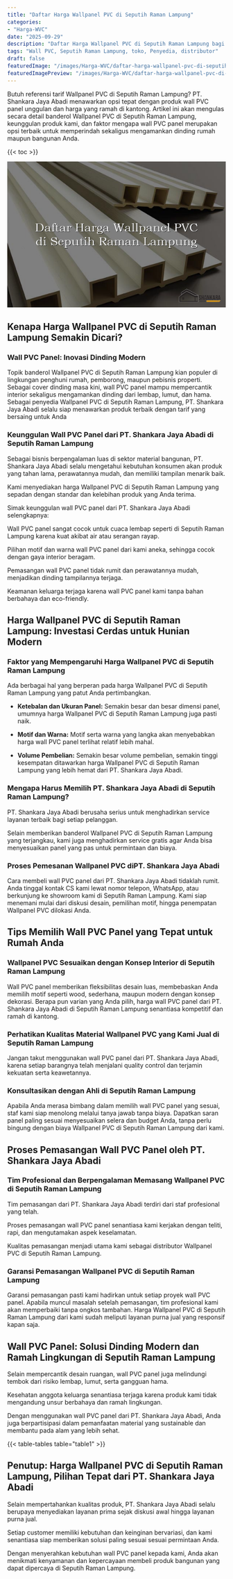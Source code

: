 ```yaml
---
title: "Daftar Harga Wallpanel PVC di Seputih Raman Lampung"
categories:
- "Harga-WVC"
date: "2025-09-29"
description: "Daftar Harga Wallpanel PVC di Seputih Raman Lampung bagi tempat tinggal, kantor, dan ritel. Panel berkualitas, beragam motif, variasi warna elegan, dengan servis instalasi oleh tim berpengalaman dan garansi resmi!|Layanan penyediaan Wallpanel PVC di Seputih Raman Lampung bagi kebutuhan hunian, office, atau gerai, dengan panel terbaik dan pemasangan oleh teknisi ahli serta garansi resmi.|Solusi Wallpanel PVC di Seputih Raman Lampung yang terpercaya bagi rumah, kantor, dan toko, bersama panel terbaik dan penempatan dikerjakan oleh teknisi berpengalaman serta garansi resmi.|Penyediaan Wallpanel PVC di Seputih Raman Lampung bagi rumah, office, dan toko, beserta panel unggulan dan penempatan dikerjakan oleh tenaga ahli profesional, disertai beserta kepastian resmi.}"
tags: "Wall PVC, Seputih Raman Lampung, toko, Penyedia, distributor"
draft: false
featuredImage: "/images/Harga-WVC/daftar-harga-wallpanel-pvc-di-seputih-raman-lampung.png"
featuredImagePreview: "/images/Harga-WVC/daftar-harga-wallpanel-pvc-di-seputih-raman-lampung.png"
---
```


Butuh referensi tarif Wallpanel PVC di Seputih Raman Lampung? PT. Shankara Jaya Abadi menawarkan opsi tepat dengan produk wall PVC panel unggulan dan harga yang ramah di kantong. Artikel ini akan mengulas secara detail banderol Wallpanel PVC di Seputih Raman Lampung, keunggulan produk kami, dan faktor mengapa wall PVC panel merupakan opsi terbaik untuk memperindah sekaligus mengamankan dinding rumah maupun bangunan Anda.

{{< toc >}}

![Daftar Harga Wallpanel PVC di Seputih Raman Lampung](/images/Harga-WVC/Daftar-Harga-Wallpanel-PVC-di-Seputih-Raman-Lampung.png)

## Kenapa Harga Wallpanel PVC di Seputih Raman Lampung Semakin Dicari?

### Wall PVC Panel: Inovasi Dinding Modern

Topik banderol Wallpanel PVC di Seputih Raman Lampung kian populer di lingkungan penghuni rumah, pemborong, maupun pebisnis properti. Sebagai cover dinding masa kini, wall PVC panel mampu mempercantik interior sekaligus mengamankan dinding dari lembap, lumut, dan hama. Sebagai penyedia Wallpanel PVC di Seputih Raman Lampung, PT. Shankara Jaya Abadi selalu siap menawarkan produk terbaik dengan tarif yang bersaing untuk Anda

### Keunggulan Wall PVC Panel dari PT. Shankara Jaya Abadi di Seputih Raman Lampung

Sebagai bisnis berpengalaman luas di sektor material bangunan, PT. Shankara Jaya Abadi selalu mengetahui kebutuhan konsumen akan produk yang tahan lama, perawatannya mudah, dan memiliki tampilan menarik baik.

Kami menyediakan harga Wallpanel PVC di Seputih Raman Lampung yang sepadan dengan standar dan kelebihan produk yang Anda terima.

Simak keunggulan wall PVC panel dari PT. Shankara Jaya Abadi selengkapnya:

Wall PVC panel sangat cocok untuk cuaca lembap seperti di Seputih Raman Lampung karena kuat akibat air atau serangan rayap.

Pilihan motif dan warna wall PVC panel dari kami aneka, sehingga cocok dengan gaya interior beragam.

Pemasangan wall PVC panel tidak rumit dan perawatannya mudah, menjadikan dinding tampilannya terjaga.

Keamanan keluarga terjaga karena wall PVC panel kami tanpa bahan berbahaya dan eco-friendly.

## Harga Wallpanel PVC di Seputih Raman Lampung: Investasi Cerdas untuk Hunian Modern

### Faktor yang Mempengaruhi Harga Wallpanel PVC di Seputih Raman Lampung

Ada berbagai hal yang berperan pada harga Wallpanel PVC di Seputih Raman Lampung yang patut Anda pertimbangkan.

- **Ketebalan dan Ukuran Panel:** Semakin besar dan besar dimensi panel, umumnya harga Wallpanel PVC di Seputih Raman Lampung juga pasti naik.

- **Motif dan Warna:** Motif serta warna yang langka akan menyebabkan harga wall PVC panel terlihat relatif lebih mahal.

- **Volume Pembelian:** Semakin besar volume pembelian, semakin tinggi kesempatan ditawarkan harga Wallpanel PVC di Seputih Raman Lampung yang lebih hemat dari PT. Shankara Jaya Abadi.

### Mengapa Harus Memilih PT. Shankara Jaya Abadi di Seputih Raman Lampung?

PT. Shankara Jaya Abadi berusaha serius untuk menghadirkan service layanan terbaik bagi setiap pelanggan.

Selain memberikan banderol Wallpanel PVC di Seputih Raman Lampung yang terjangkau, kami juga menghadirkan service gratis agar Anda bisa menyesuaikan panel yang pas untuk permintaan dan biaya.

### Proses Pemesanan Wallpanel PVC diPT. Shankara Jaya Abadi

Cara membeli wall PVC panel dari PT. Shankara Jaya Abadi tidaklah rumit. Anda tinggal kontak CS kami lewat nomor telepon, WhatsApp, atau berkunjung ke showroom kami di Seputih Raman Lampung. Kami siap menemani mulai dari diskusi desain, pemilihan motif, hingga penempatan Wallpanel PVC dilokasi Anda.

## Tips Memilih Wall PVC Panel yang Tepat untuk Rumah Anda

### Wallpanel PVC Sesuaikan dengan Konsep Interior di Seputih Raman Lampung

Wall PVC panel memberikan fleksibilitas desain luas, membebaskan Anda memilih motif seperti wood, sederhana, maupun modern dengan konsep dekorasi. Berapa pun varian yang Anda pilih, harga wall PVC panel dari PT. Shankara Jaya Abadi di Seputih Raman Lampung senantiasa kompetitif dan ramah di kantong.

### Perhatikan Kualitas Material Wallpanel PVC yang Kami Jual di Seputih Raman Lampung

Jangan takut menggunakan wall PVC panel dari PT. Shankara Jaya Abadi, karena setiap barangnya telah menjalani quality control dan terjamin kekuatan serta keawetannya.

### Konsultasikan dengan Ahli di Seputih Raman Lampung

Apabila Anda merasa bimbang dalam memilih wall PVC panel yang sesuai, staf kami siap menolong melalui tanya jawab tanpa biaya. Dapatkan saran panel paling sesuai menyesuaikan selera dan budget Anda, tanpa perlu bingung dengan biaya Wallpanel PVC di Seputih Raman Lampung dari kami.

## Proses Pemasangan Wall PVC Panel oleh PT. Shankara Jaya Abadi

### Tim Profesional dan Berpengalaman Memasang Wallpanel PVC di Seputih Raman Lampung

Tim pemasangan dari PT. Shankara Jaya Abadi terdiri dari staf profesional yang telah.

Proses pemasangan wall PVC panel senantiasa kami kerjakan dengan teliti, rapi, dan mengutamakan aspek keselamatan.

Kualitas pemasangan menjadi utama kami sebagai distributor Wallpanel PVC di Seputih Raman Lampung.

### Garansi Pemasangan Wallpanel PVC di Seputih Raman Lampung

Garansi pemasangan pasti kami hadirkan untuk setiap proyek wall PVC panel. Apabila muncul masalah setelah pemasangan, tim profesional kami akan memperbaiki tanpa ongkos tambahan. Harga Wallpanel PVC di Seputih Raman Lampung dari kami sudah meliputi layanan purna jual yang responsif kapan saja.

## Wall PVC Panel: Solusi Dinding Modern dan Ramah Lingkungan di Seputih Raman Lampung

Selain mempercantik desain ruangan, wall PVC panel juga melindungi tembok dari risiko lembap, lumut, serta gangguan hama.

Kesehatan anggota keluarga senantiasa terjaga karena produk kami tidak mengandung unsur berbahaya dan ramah lingkungan.

Dengan menggunakan wall PVC panel dari PT. Shankara Jaya Abadi, Anda juga berpartisipasi dalam pemanfaatan material yang sustainable dan membantu pada alam yang lebih sehat.

{{< table-tables table="table1" >}}

## Penutup: Harga Wallpanel PVC di Seputih Raman Lampung, Pilihan Tepat dari PT. Shankara Jaya Abadi

Selain mempertahankan kualitas produk, PT. Shankara Jaya Abadi selalu berupaya menyediakan layanan prima sejak diskusi awal hingga layanan purna jual.

Setiap customer memiliki kebutuhan dan keinginan bervariasi, dan kami senantiasa siap memberikan solusi paling sesuai sesuai permintaan Anda.

Dengan menyerahkan kebutuhan wall PVC panel kepada kami, Anda akan menikmati kenyamanan dan kepercayaan membeli produk bangunan yang dapat dipercaya di Seputih Raman Lampung.
